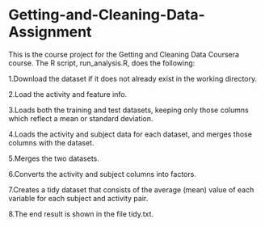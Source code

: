 # Getting-and-Cleaning-Data-Assignment
This is the course project for the Getting and Cleaning Data Coursera course. The R script, run_analysis.R, does the following:

 1.Download the dataset if it does not already exist in the working directory.

 2.Load the activity and feature info.

 3.Loads both the training and test datasets, keeping only those columns which reflect a mean or standard deviation.

 4.Loads the activity and subject data for each dataset, and merges those columns with the dataset.

 5.Merges the two datasets.

 6.Converts the activity and subject columns into factors.

 7.Creates a tidy dataset that consists of the average (mean) value of each variable for each subject and activity pair.

 8.The end result is shown in the file tidy.txt.

